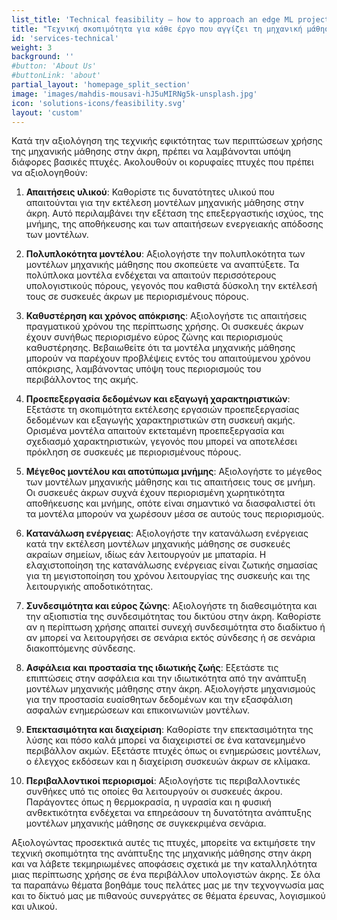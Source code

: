```yaml
---
list_title: 'Technical feasibility – how to approach an edge ML project'
title: "Τεχνική σκοπιμότητα για κάθε έργο που αγγίζει τη μηχανική μάθηση, την επιστήμη των δεδομένων και τις εφαρμογές Edge"
id: 'services-technical'
weight: 3
background: ''
#button: 'About Us'
#buttonLink: 'about'
partial_layout: 'homepage_split_section'
image: 'images/mahdis-mousavi-hJ5uMIRNg5k-unsplash.jpg'
icon: 'solutions-icons/feasibility.svg'
layout: 'custom'
---
```

Κατά την αξιολόγηση της τεχνικής εφικτότητας των περιπτώσεων χρήσης της μηχανικής μάθησης στην άκρη, πρέπει να λαμβάνονται υπόψη διάφορες βασικές πτυχές. Ακολουθούν οι κορυφαίες πτυχές που πρέπει να αξιολογηθούν: 

 

1. **Απαιτήσεις υλικού**: Καθορίστε τις δυνατότητες υλικού που απαιτούνται για την εκτέλεση μοντέλων μηχανικής μάθησης στην άκρη. Αυτό περιλαμβάνει την εξέταση της επεξεργαστικής ισχύος, της μνήμης, της αποθήκευσης και των απαιτήσεων ενεργειακής απόδοσης των μοντέλων. 

 

2. **Πολυπλοκότητα μοντέλου**: Αξιολογήστε την πολυπλοκότητα των μοντέλων μηχανικής μάθησης που σκοπεύετε να αναπτύξετε. Τα πολύπλοκα μοντέλα ενδέχεται να απαιτούν περισσότερους υπολογιστικούς πόρους, γεγονός που καθιστά δύσκολη την εκτέλεσή τους σε συσκευές άκρων με περιορισμένους πόρους. 

 

3. **Καθυστέρηση και χρόνος απόκρισης**: Αξιολογήστε τις απαιτήσεις πραγματικού χρόνου της περίπτωσης χρήσης. Οι συσκευές άκρων έχουν συνήθως περιορισμένο εύρος ζώνης και περιορισμούς καθυστέρησης. Βεβαιωθείτε ότι τα μοντέλα μηχανικής μάθησης μπορούν να παρέχουν προβλέψεις εντός του απαιτούμενου χρόνου απόκρισης, λαμβάνοντας υπόψη τους περιορισμούς του περιβάλλοντος της ακμής. 

 

4. **Προεπεξεργασία δεδομένων και εξαγωγή χαρακτηριστικών**: Εξετάστε τη σκοπιμότητα εκτέλεσης εργασιών προεπεξεργασίας δεδομένων και εξαγωγής χαρακτηριστικών στη συσκευή ακμής. Ορισμένα μοντέλα απαιτούν εκτεταμένη προεπεξεργασία και σχεδιασμό χαρακτηριστικών, γεγονός που μπορεί να αποτελέσει πρόκληση σε συσκευές με περιορισμένους πόρους. 

 

5. **Μέγεθος μοντέλου και αποτύπωμα μνήμης**: Αξιολογήστε το μέγεθος των μοντέλων μηχανικής μάθησης και τις απαιτήσεις τους σε μνήμη. Οι συσκευές άκρων συχνά έχουν περιορισμένη χωρητικότητα αποθήκευσης και μνήμης, οπότε είναι σημαντικό να διασφαλιστεί ότι τα μοντέλα μπορούν να χωρέσουν μέσα σε αυτούς τους περιορισμούς. 

 

6. **Κατανάλωση ενέργειας**: Αξιολογήστε την κατανάλωση ενέργειας κατά την εκτέλεση μοντέλων μηχανικής μάθησης σε συσκευές ακραίων σημείων, ιδίως εάν λειτουργούν με μπαταρία. Η ελαχιστοποίηση της κατανάλωσης ενέργειας είναι ζωτικής σημασίας για τη μεγιστοποίηση του χρόνου λειτουργίας της συσκευής και της λειτουργικής αποδοτικότητας. 

 

7. **Συνδεσιμότητα και εύρος ζώνης**: Αξιολογήστε τη διαθεσιμότητα και την αξιοπιστία της συνδεσιμότητας του δικτύου στην άκρη. Καθορίστε αν η περίπτωση χρήσης απαιτεί συνεχή συνδεσιμότητα στο διαδίκτυο ή αν μπορεί να λειτουργήσει σε σενάρια εκτός σύνδεσης ή σε σενάρια διακοπτόμενης σύνδεσης. 

 

8. **Ασφάλεια και προστασία της ιδιωτικής ζωής**: Εξετάστε τις επιπτώσεις στην ασφάλεια και την ιδιωτικότητα από την ανάπτυξη μοντέλων μηχανικής μάθησης στην άκρη. Αξιολογήστε μηχανισμούς για την προστασία ευαίσθητων δεδομένων και την εξασφάλιση ασφαλών ενημερώσεων και επικοινωνιών μοντέλων. 

 

9. **Επεκτασιμότητα και διαχείριση**: Καθορίστε την επεκτασιμότητα της λύσης και πόσο καλά μπορεί να διαχειριστεί σε ένα κατανεμημένο περιβάλλον ακμών. Εξετάστε πτυχές όπως οι ενημερώσεις μοντέλων, ο έλεγχος εκδόσεων και η διαχείριση συσκευών άκρων σε κλίμακα. 

 

10. **Περιβαλλοντικοί περιορισμοί**: Αξιολογήστε τις περιβαλλοντικές συνθήκες υπό τις οποίες θα λειτουργούν οι συσκευές άκρου. Παράγοντες όπως η θερμοκρασία, η υγρασία και η φυσική ανθεκτικότητα ενδέχεται να επηρεάσουν τη δυνατότητα ανάπτυξης μοντέλων μηχανικής μάθησης σε συγκεκριμένα σενάρια. 

 

Αξιολογώντας προσεκτικά αυτές τις πτυχές, μπορείτε να εκτιμήσετε την τεχνική σκοπιμότητα της ανάπτυξης της μηχανικής μάθησης στην άκρη και να λάβετε τεκμηριωμένες αποφάσεις σχετικά με την καταλληλότητα μιας περίπτωσης χρήσης σε ένα περιβάλλον υπολογιστών άκρης. Σε όλα τα παραπάνω θέματα βοηθάμε τους πελάτες μας με την τεχνογνωσία μας και το δίκτυό μας με πιθανούς συνεργάτες σε θέματα έρευνας, λογισμικού και υλικού. 

